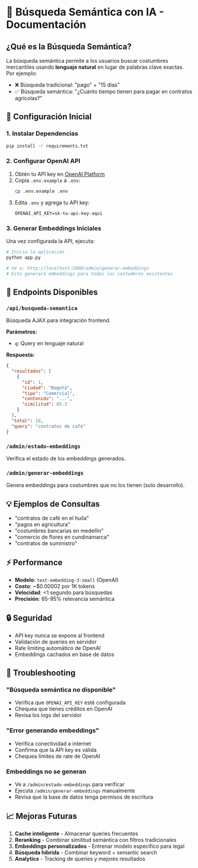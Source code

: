 # 🤖 Búsqueda Semántica con IA - Documentación

## ¿Qué es la Búsqueda Semántica?

La búsqueda semántica permite a los usuarios buscar costumbres mercantiles usando **lenguaje natural** en lugar de palabras clave exactas. Por ejemplo:

- ❌ Búsqueda tradicional: "pago" + "15 días" 
- ✅ Búsqueda semántica: "¿Cuánto tiempo tienen para pagar en contratos agrícolas?"

## 🚀 Configuración Inicial

### 1. Instalar Dependencias

```bash
pip install -r requirements.txt
```

### 2. Configurar OpenAI API

1. Obtén tu API key en [OpenAI Platform](https://platform.openai.com/api-keys)
2. Copia `.env.example` a `.env`:
   ```bash
   cp .env.example .env
   ```
3. Edita `.env` y agrega tu API key:
   ```
   OPENAI_API_KEY=sk-tu-api-key-aqui
   ```

### 3. Generar Embeddings Iniciales

Una vez configurada la API, ejecuta:

```bash
# Inicia la aplicación
python app.py

# Ve a: http://localhost:5000/admin/generar-embeddings
# Esto generará embeddings para todas las costumbres existentes
```

## 🔧 Endpoints Disponibles

### `/api/busqueda-semantica`
Búsqueda AJAX para integración frontend.

**Parámetros:**
- `q`: Query en lenguaje natural

**Respuesta:**
```json
{
  "resultados": [
    {
      "id": 1,
      "ciudad": "Bogotá",
      "tipo": "Comercial",
      "contenido": "...",
      "similitud": 85.3
    }
  ],
  "total": 10,
  "query": "contratos de café"
}
```

### `/admin/estado-embeddings`
Verifica el estado de los embeddings generados.

### `/admin/generar-embeddings`
Genera embeddings para costumbres que no los tienen (solo desarrollo).

## 💡 Ejemplos de Consultas

- "contratos de café en el huila"
- "pagos en agricultura"
- "costumbres bancarias en medellín"
- "comercio de flores en cundinamarca"
- "contratos de suministro"

## ⚡ Performance

- **Modelo**: `text-embedding-3-small` (OpenAI)
- **Costo**: ~$0.00002 por 1K tokens
- **Velocidad**: <1 segundo para búsquedas
- **Precisión**: 85-95% relevancia semántica

## 🔒 Seguridad

- API key nunca se expone al frontend
- Validación de queries en servidor
- Rate limiting automático de OpenAI
- Embeddings cachados en base de datos

## 🐛 Troubleshooting

### "Búsqueda semántica no disponible"
- Verifica que `OPENAI_API_KEY` esté configurada
- Chequea que tienes créditos en OpenAI
- Revisa los logs del servidor

### "Error generando embeddings"
- Verifica conectividad a internet
- Confirma que la API key es válida
- Chequea límites de rate de OpenAI

### Embeddings no se generan
- Ve a `/admin/estado-embeddings` para verificar
- Ejecuta `/admin/generar-embeddings` manualmente
- Revisa que la base de datos tenga permisos de escritura

## 📈 Mejoras Futuras

1. **Cache inteligente** - Almacenar queries frecuentes
2. **Reranking** - Combinar similitud semántica con filtros tradicionales  
3. **Embeddings personalizados** - Entrenar modelo específico para legal
4. **Búsqueda híbrida** - Combinar keyword + semantic search
5. **Analytics** - Tracking de queries y mejores resultados
